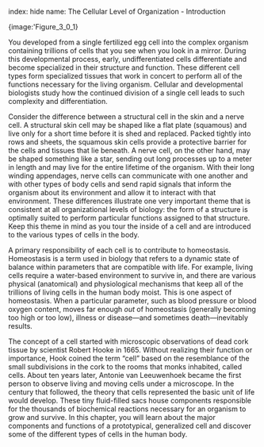 index: hide
name: The Cellular Level of Organization - Introduction


{image:'Figure_3_0_1}
        

You developed from a single fertilized egg cell into the complex organism containing trillions of cells that you see when you look in a mirror. During this developmental process, early, undifferentiated cells differentiate and become specialized in their structure and function. These different cell types form specialized tissues that work in concert to perform all of the functions necessary for the living organism. Cellular and developmental biologists study how the continued division of a single cell leads to such complexity and differentiation.

Consider the difference between a structural cell in the skin and a nerve cell. A structural skin cell may be shaped like a flat plate (squamous) and live only for a short time before it is shed and replaced. Packed tightly into rows and sheets, the squamous skin cells provide a protective barrier for the cells and tissues that lie beneath. A nerve cell, on the other hand, may be shaped something like a star, sending out long processes up to a meter in length and may live for the entire lifetime of the organism. With their long winding appendages, nerve cells can communicate with one another and with other types of body cells and send rapid signals that inform the organism about its environment and allow it to interact with that environment. These differences illustrate one very important theme that is consistent at all organizational levels of biology: the form of a structure is optimally suited to perform particular functions assigned to that structure. Keep this theme in mind as you tour the inside of a cell and are introduced to the various types of cells in the body.

A primary responsibility of each cell is to contribute to homeostasis. Homeostasis is a term used in biology that refers to a dynamic state of balance within parameters that are compatible with life. For example, living cells require a water-based environment to survive in, and there are various physical (anatomical) and physiological mechanisms that keep all of the trillions of living cells in the human body moist. This is one aspect of homeostasis. When a particular parameter, such as blood pressure or blood oxygen content, moves far enough  *out* of homeostasis (generally becoming too high or too low), illness or disease—and sometimes death—inevitably results.

The concept of a cell started with microscopic observations of dead cork tissue by scientist Robert Hooke in 1665. Without realizing their function or importance, Hook coined the term “cell” based on the resemblance of the small subdivisions in the cork to the rooms that monks inhabited, called cells. About ten years later, Antonie van Leeuwenhoek became the first person to observe living and moving cells under a microscope. In the century that followed, the theory that cells represented the basic unit of life would develop. These tiny fluid-filled sacs house components responsible for the thousands of biochemical reactions necessary for an organism to grow and survive. In this chapter, you will learn about the major components and functions of a prototypical, generalized cell and discover some of the different types of cells in the human body.
